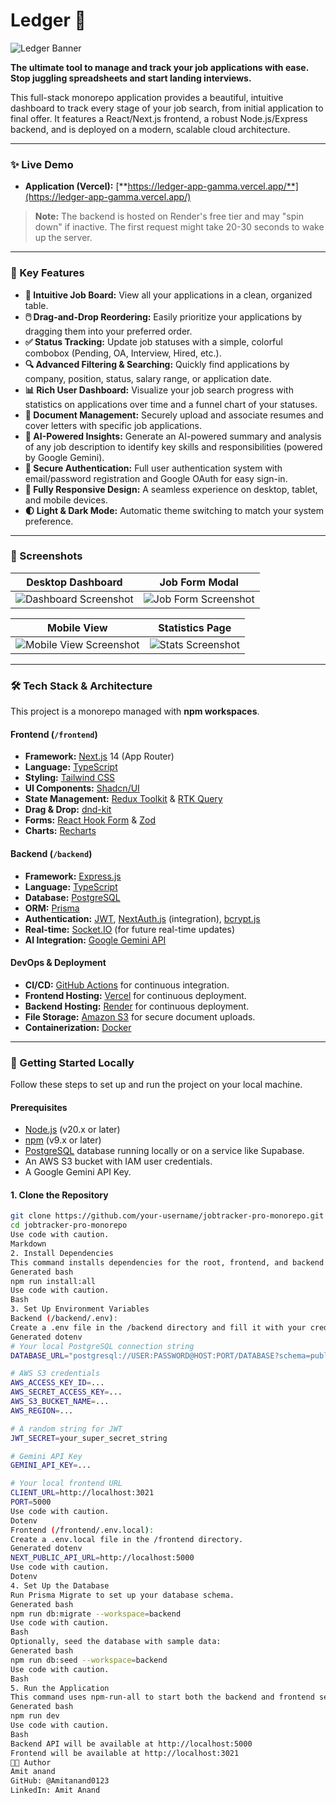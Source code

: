 # Ledger 🚀

![Ledger Banner](https://via.placeholder.com/1200x630/8DBCC7/000000?text=Ledger)

**The ultimate tool to manage and track your job applications with ease. Stop juggling spreadsheets and start landing interviews.**

This full-stack monorepo application provides a beautiful, intuitive dashboard to track every stage of your job search, from initial application to final offer. It features a React/Next.js frontend, a robust Node.js/Express backend, and is deployed on a modern, scalable cloud architecture.

---

### ✨ Live Demo

-   **Application (Vercel):** [**https://ledger-app-gamma.vercel.app/**](https://ledger-app-gamma.vercel.app/)

> **Note:** The backend is hosted on Render's free tier and may "spin down" if inactive. The first request might take 20-30 seconds to wake up the server.

---

### 🌟 Key Features

*   **💼 Intuitive Job Board:** View all your applications in a clean, organized table.
*   **🖱️ Drag-and-Drop Reordering:** Easily prioritize your applications by dragging them into your preferred order.
*   **✅ Status Tracking:** Update job statuses with a simple, colorful combobox (Pending, OA, Interview, Hired, etc.).
*   **🔍 Advanced Filtering & Searching:** Quickly find applications by company, position, status, salary range, or application date.
*   **📊 Rich User Dashboard:** Visualize your job search progress with statistics on applications over time and a funnel chart of your statuses.
*   **📄 Document Management:** Securely upload and associate resumes and cover letters with specific job applications.
*   **🧠 AI-Powered Insights:** Generate an AI-powered summary and analysis of any job description to identify key skills and responsibilities (powered by Google Gemini).
*   **🔐 Secure Authentication:** Full user authentication system with email/password registration and Google OAuth for easy sign-in.
*   **📱 Fully Responsive Design:** A seamless experience on desktop, tablet, and mobile devices.
*   **🌓 Light & Dark Mode:** Automatic theme switching to match your system preference.

---

### 📸 Screenshots

| Desktop Dashboard | Job Form Modal |
| :---: | :---: |
| ![Dashboard Screenshot](https://via.placeholder.com/800x500?text=Dashboard+View) | ![Job Form Screenshot](https://via.placeholder.com/800x500?text=Job+Form+Modal) |

| Mobile View | Statistics Page |
| :---: | :---: |
| ![Mobile View Screenshot](https://via.placeholder.com/400x700?text=Mobile+View) | ![Stats Screenshot](https://via.placeholder.com/800x500?text=Statistics+Page) |


---

### 🛠️ Tech Stack & Architecture

This project is a monorepo managed with **npm workspaces**.

#### **Frontend** (`/frontend`)
-   **Framework:** [Next.js](https://nextjs.org/) 14 (App Router)
-   **Language:** [TypeScript](https://www.typescriptlang.org/)
-   **Styling:** [Tailwind CSS](https://tailwindcss.com/)
-   **UI Components:** [Shadcn/UI](https://ui.shadcn.com/)
-   **State Management:** [Redux Toolkit](https://redux-toolkit.js.org/) & [RTK Query](https://redux-toolkit.js.org/rtk-query/overview)
-   **Drag & Drop:** [dnd-kit](https://dndkit.com/)
-   **Forms:** [React Hook Form](https://react-hook-form.com/) & [Zod](https://zod.dev/)
-   **Charts:** [Recharts](https://recharts.org/)

#### **Backend** (`/backend`)
-   **Framework:** [Express.js](https://expressjs.com/)
-   **Language:** [TypeScript](https://www.typescriptlang.org/)
-   **Database:** [PostgreSQL](https://www.postgresql.org/)
-   **ORM:** [Prisma](https://www.prisma.io/)
-   **Authentication:** [JWT](https://jwt.io/), [NextAuth.js](https://next-auth.js.org/) (integration), [bcrypt.js](https://github.com/dcodeIO/bcrypt.js)
-   **Real-time:** [Socket.IO](https://socket.io/) (for future real-time updates)
-   **AI Integration:** [Google Gemini API](https://ai.google.dev/)

#### **DevOps & Deployment**
-   **CI/CD:** [GitHub Actions](https://github.com/features/actions) for continuous integration.
-   **Frontend Hosting:** [Vercel](https://vercel.com/) for continuous deployment.
-   **Backend Hosting:** [Render](https://render.com/) for continuous deployment.
-   **File Storage:** [Amazon S3](https://aws.amazon.com/s3/) for secure document uploads.
-   **Containerization:** [Docker](https://www.docker.com/)

---

### 🚀 Getting Started Locally

Follow these steps to set up and run the project on your local machine.

#### **Prerequisites**
-   [Node.js](https://nodejs.org/en/) (v20.x or later)
-   [npm](https://www.npmjs.com/) (v9.x or later)
-   [PostgreSQL](https://www.postgresql.org/download/) database running locally or on a service like Supabase.
-   An AWS S3 bucket with IAM user credentials.
-   A Google Gemini API Key.

#### **1. Clone the Repository**
```bash
git clone https://github.com/your-username/jobtracker-pro-monorepo.git
cd jobtracker-pro-monorepo
Use code with caution.
Markdown
2. Install Dependencies
This command installs dependencies for the root, frontend, and backend workspaces.
Generated bash
npm run install:all
Use code with caution.
Bash
3. Set Up Environment Variables
Backend (/backend/.env):
Create a .env file in the /backend directory and fill it with your credentials.
Generated dotenv
# Your local PostgreSQL connection string
DATABASE_URL="postgresql://USER:PASSWORD@HOST:PORT/DATABASE?schema=public"

# AWS S3 credentials
AWS_ACCESS_KEY_ID=...
AWS_SECRET_ACCESS_KEY=...
AWS_S3_BUCKET_NAME=...
AWS_REGION=...

# A random string for JWT
JWT_SECRET=your_super_secret_string

# Gemini API Key
GEMINI_API_KEY=...

# Your local frontend URL
CLIENT_URL=http://localhost:3021
PORT=5000
Use code with caution.
Dotenv
Frontend (/frontend/.env.local):
Create a .env.local file in the /frontend directory.
Generated dotenv
NEXT_PUBLIC_API_URL=http://localhost:5000
Use code with caution.
Dotenv
4. Set Up the Database
Run Prisma Migrate to set up your database schema.
Generated bash
npm run db:migrate --workspace=backend
Use code with caution.
Bash
Optionally, seed the database with sample data:
Generated bash
npm run db:seed --workspace=backend
Use code with caution.
Bash
5. Run the Application
This command uses npm-run-all to start both the backend and frontend servers concurrently.
Generated bash
npm run dev
Use code with caution.
Bash
Backend API will be available at http://localhost:5000
Frontend will be available at http://localhost:3021
👨‍💻 Author
Amit anand
GitHub: @Amitanand0123
LinkedIn: Amit Anand
